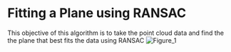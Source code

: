 # Fitting a Plane using RANSAC

This objective of this algorithm is to take the point cloud data and find the the plane that best fits the data using RANSAC
![Figure_1](https://user-images.githubusercontent.com/100729318/205222544-9f8d4e1b-a1d6-483b-84cc-91bc30d0cbc8.png)

